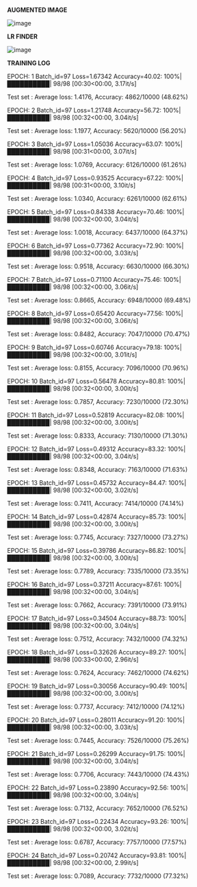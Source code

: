 
**AUGMENTED IMAGE**


![image](https://user-images.githubusercontent.com/52197131/219641403-47e9f844-78e0-4b36-acc4-bdeb9b0c4501.png)




**LR FINDER**

![image](https://user-images.githubusercontent.com/52197131/219640252-9b7beb33-fa6c-4463-8f6f-0d09b7a6c3a3.png)







**TRAINING LOG**



EPOCH: 1
Batch_id=97 Loss=1.67342 Accuracy=40.02: 100%|██████████| 98/98 [00:30<00:00,  3.17it/s]

 Test set : Average loss: 1.4176, Accuracy: 4862/10000 (48.62%)

EPOCH: 2
Batch_id=97 Loss=1.21748 Accuracy=56.72: 100%|██████████| 98/98 [00:32<00:00,  3.04it/s]

 Test set : Average loss: 1.1977, Accuracy: 5620/10000 (56.20%)

EPOCH: 3
Batch_id=97 Loss=1.05036 Accuracy=63.07: 100%|██████████| 98/98 [00:31<00:00,  3.07it/s]

 Test set : Average loss: 1.0769, Accuracy: 6126/10000 (61.26%)

EPOCH: 4
Batch_id=97 Loss=0.93525 Accuracy=67.22: 100%|██████████| 98/98 [00:31<00:00,  3.10it/s]

 Test set : Average loss: 1.0340, Accuracy: 6261/10000 (62.61%)

EPOCH: 5
Batch_id=97 Loss=0.84338 Accuracy=70.46: 100%|██████████| 98/98 [00:32<00:00,  3.04it/s]

 Test set : Average loss: 1.0018, Accuracy: 6437/10000 (64.37%)

EPOCH: 6
Batch_id=97 Loss=0.77362 Accuracy=72.90: 100%|██████████| 98/98 [00:32<00:00,  3.03it/s]

 Test set : Average loss: 0.9518, Accuracy: 6630/10000 (66.30%)

EPOCH: 7
Batch_id=97 Loss=0.71100 Accuracy=75.46: 100%|██████████| 98/98 [00:32<00:00,  3.06it/s]

 Test set : Average loss: 0.8665, Accuracy: 6948/10000 (69.48%)

EPOCH: 8
Batch_id=97 Loss=0.65420 Accuracy=77.56: 100%|██████████| 98/98 [00:32<00:00,  3.06it/s]

 Test set : Average loss: 0.8482, Accuracy: 7047/10000 (70.47%)

EPOCH: 9
Batch_id=97 Loss=0.60746 Accuracy=79.18: 100%|██████████| 98/98 [00:32<00:00,  3.01it/s]

 Test set : Average loss: 0.8155, Accuracy: 7096/10000 (70.96%)

EPOCH: 10
Batch_id=97 Loss=0.56478 Accuracy=80.81: 100%|██████████| 98/98 [00:32<00:00,  3.00it/s]

 Test set : Average loss: 0.7857, Accuracy: 7230/10000 (72.30%)

EPOCH: 11
Batch_id=97 Loss=0.52819 Accuracy=82.08: 100%|██████████| 98/98 [00:32<00:00,  3.00it/s]

 Test set : Average loss: 0.8333, Accuracy: 7130/10000 (71.30%)

EPOCH: 12
Batch_id=97 Loss=0.49312 Accuracy=83.32: 100%|██████████| 98/98 [00:32<00:00,  3.04it/s]

 Test set : Average loss: 0.8348, Accuracy: 7163/10000 (71.63%)

EPOCH: 13
Batch_id=97 Loss=0.45732 Accuracy=84.47: 100%|██████████| 98/98 [00:32<00:00,  3.02it/s]

 Test set : Average loss: 0.7411, Accuracy: 7414/10000 (74.14%)

EPOCH: 14
Batch_id=97 Loss=0.42874 Accuracy=85.73: 100%|██████████| 98/98 [00:32<00:00,  3.00it/s]

 Test set : Average loss: 0.7745, Accuracy: 7327/10000 (73.27%)

EPOCH: 15
Batch_id=97 Loss=0.39786 Accuracy=86.82: 100%|██████████| 98/98 [00:32<00:00,  3.00it/s]

 Test set : Average loss: 0.7789, Accuracy: 7335/10000 (73.35%)

EPOCH: 16
Batch_id=97 Loss=0.37211 Accuracy=87.61: 100%|██████████| 98/98 [00:32<00:00,  3.04it/s]

 Test set : Average loss: 0.7662, Accuracy: 7391/10000 (73.91%)

EPOCH: 17
Batch_id=97 Loss=0.34504 Accuracy=88.73: 100%|██████████| 98/98 [00:32<00:00,  3.04it/s]

 Test set : Average loss: 0.7512, Accuracy: 7432/10000 (74.32%)

EPOCH: 18
Batch_id=97 Loss=0.32626 Accuracy=89.27: 100%|██████████| 98/98 [00:33<00:00,  2.96it/s]

 Test set : Average loss: 0.7624, Accuracy: 7462/10000 (74.62%)

EPOCH: 19
Batch_id=97 Loss=0.30056 Accuracy=90.49: 100%|██████████| 98/98 [00:32<00:00,  3.00it/s]

 Test set : Average loss: 0.7737, Accuracy: 7412/10000 (74.12%)

EPOCH: 20
Batch_id=97 Loss=0.28011 Accuracy=91.20: 100%|██████████| 98/98 [00:32<00:00,  3.03it/s]

 Test set : Average loss: 0.7445, Accuracy: 7526/10000 (75.26%)

EPOCH: 21
Batch_id=97 Loss=0.26299 Accuracy=91.75: 100%|██████████| 98/98 [00:32<00:00,  3.04it/s]

 Test set : Average loss: 0.7706, Accuracy: 7443/10000 (74.43%)

EPOCH: 22
Batch_id=97 Loss=0.23890 Accuracy=92.56: 100%|██████████| 98/98 [00:32<00:00,  3.04it/s]

 Test set : Average loss: 0.7132, Accuracy: 7652/10000 (76.52%)

EPOCH: 23
Batch_id=97 Loss=0.22434 Accuracy=93.26: 100%|██████████| 98/98 [00:32<00:00,  3.02it/s]

 Test set : Average loss: 0.6787, Accuracy: 7757/10000 (77.57%)

EPOCH: 24
Batch_id=97 Loss=0.20742 Accuracy=93.81: 100%|██████████| 98/98 [00:32<00:00,  2.99it/s]

 Test set : Average loss: 0.7089, Accuracy: 7732/10000 (77.32%)


